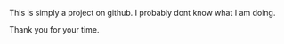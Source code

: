 This is simply a project on github.  I probably dont know what I am doing. 

Thank you for your time. 
